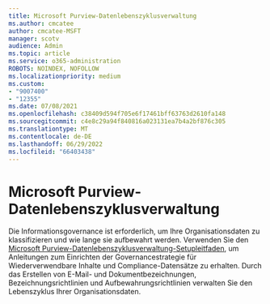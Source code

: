 ```yaml
---
title: Microsoft Purview-Datenlebenszyklusverwaltung
ms.author: cmcatee
author: cmcatee-MSFT
manager: scotv
audience: Admin
ms.topic: article
ms.service: o365-administration
ROBOTS: NOINDEX, NOFOLLOW
ms.localizationpriority: medium
ms.custom:
- "9007400"
- "12355"
ms.date: 07/08/2021
ms.openlocfilehash: c38409d594f705e6f17461bff63763d2610fa148
ms.sourcegitcommit: c4e8c29a94f840816a023131ea7b4a2bf876c305
ms.translationtype: MT
ms.contentlocale: de-DE
ms.lasthandoff: 06/29/2022
ms.locfileid: "66403438"
---
```

# <a name="microsoft-purview-data-lifecycle-management"></a>Microsoft Purview-Datenlebenszyklusverwaltung

Die Informationsgovernance ist erforderlich, um Ihre Organisationsdaten zu klassifizieren und wie lange sie aufbewahrt werden. Verwenden Sie den [Microsoft Purview-Datenlebenszyklusverwaltung-Setupleitfaden](https://admin.microsoft.com/AdminPortal/Home#/modernonboarding/migsetupguide), um Anleitungen zum Einrichten der Governancestrategie für Wiederverwendbare Inhalte und Compliance-Datensätze zu erhalten. Durch das Erstellen von E-Mail- und Dokumentbezeichnungen, Bezeichnungsrichtlinien und Aufbewahrungsrichtlinien verwalten Sie den Lebenszyklus Ihrer Organisationsdaten.

